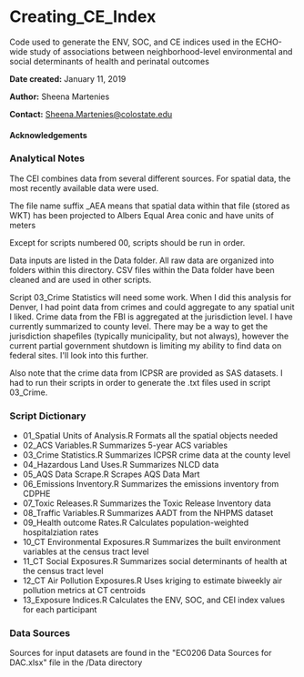 # Creating_CE_Index
Code used to generate the ENV, SOC, and CE indices used in the ECHO-wide study of associations between neighborhood-level environmental and social determinants of health and perinatal outcomes

**Date created:** January 11, 2019

**Author:** Sheena Martenies

**Contact:** Sheena.Martenies@colostate.edu

#### Acknowledgements

### Analytical Notes
The CEI combines data from several different sources. 
For spatial data, the most recently available data were used.

The file name suffix _AEA means that spatial data within that file (stored as WKT) has been projected to Albers Equal Area conic and have units of meters

Except for scripts numbered 00, scripts should be run in order.

Data inputs are listed in the Data folder. All raw data are organized into folders within this directory. CSV files within the Data folder have been cleaned and are used in other scripts. 

Script 03_Crime Statistics will need some work. When I did this analysis for Denver, I had point data from crimes and could aggregate to any spatial unit I liked. Crime data from the FBI is aggregated at the jurisdiction level. I have currently summarized to county level. There may be a way to get the jurisdiction shapefiles (typically municipality, but not always), however the current partial government shutdown is limiting my ability to find data on federal sites. I'll look into this further.

Also note that the crime data from ICPSR are provided as SAS datasets. I had to run their scripts in order to generate the .txt files used in script 03_Crime.


### Script Dictionary

- 01_Spatial Units of Analysis.R    Formats all the spatial objects needed
- 02_ACS Variables.R                Summarizes 5-year ACS variables
- 03_Crime Statistics.R             Summarizes ICPSR crime data at the county level
- 04_Hazardous Land Uses.R          Summarizes NLCD data
- 05_AQS Data Scrape.R              Scrapes AQS Data Mart
- 06_Emissions Inventory.R          Summarizes the emissions inventory from CDPHE
- 07_Toxic Releases.R               Summarizes the Toxic Release Inventory data
- 08_Traffic Variables.R            Summarizes AADT from the NHPMS dataset
- 09_Health outcome Rates.R         Calculates population-weighted hospitalziation rates
- 10_CT Environmental Exposures.R   Summarizes the built environment variables at the census tract level
- 11_CT Social Exposures.R          Summarizes social determinants of health at the census tract level
- 12_CT Air Pollution Exposures.R   Uses kriging to estimate biweekly air pollution metrics at CT centroids
- 13_Exposure Indices.R             Calculates the ENV, SOC, and CEI index values for each participant


### Data Sources
Sources for input datasets are found in the "EC0206 Data Sources for DAC.xlsx" file in the /Data directory

